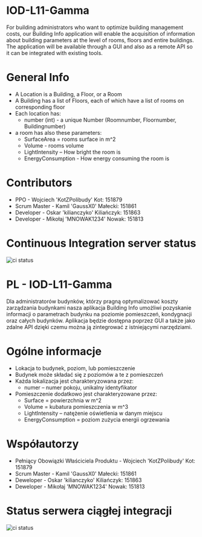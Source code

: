 # IOD-L11-Gamma
For building administrators who want to optimize building management costs, our Building Info application will enable the acquisition of information about building parameters at the level of rooms, floors and entire buildings. The application will be available through a GUI and also as a remote API so it can be integrated with existing tools.

# General Info
- A Location is a Building, a Floor, or a Room
- A Building has a list of Floors, each of which have a list of rooms on corresponding floor 
- Each location has:
   * number (int) - a unique Number (Roomnumber, Floornumber, Buildingnumber)
- a room has also these parameters:
   * SurfaceArea = rooms surface in m^2
   * Volume - rooms volume
   * LightIntensity – How bright the room is
   * EnergyConsumption - How energy consuming the room is

# Contributors

- PPO - Wojciech 'KotZPolibudy' Kot: 151879
- Scrum Master - Kamil 'GaussX0' Małecki: 151861
- Developer - Oskar 'kilianczyko' Kiliańczyk: 151863 
- Developer - Mikołaj 'MNOWAK1234' Nowak: 151813

# Continuous Integration server status
![ci status](https://github.com/KotZPolibudy/IOD-L11-Gamma/actions/workflows/ci.yml/badge.svg)



# PL - IOD-L11-Gamma
Dla administratorów budynków, którzy pragną optymalizować koszty zarządzania budynkami  nasza aplikacja Building Info umożliwi pozyskanie informacji o parametrach budynku na poziomie pomieszczeń, kondygnacji oraz całych budynków. Aplikacja będzie dostępna poprzez GUI a także jako zdalne API dzięki czemu można ją zintegrować z istniejącymi narzędziami.

# Ogólne informacje
- Lokacja to budynek, poziom, lub pomieszczenie
- Budynek może składać się z poziomów a te z pomieszczeń
- Każda lokalizacja jest charakteryzowana przez:
  * numer – numer pokoju, unikalny identyfikator
- Pomieszczenie dodatkowo jest charakteryzowane przez:
  * Surface = powierzchnia w m^2
  * Volume = kubatura pomieszczenia w m^3
  * LightIntensity – natężenie oświetlenia w danym miejscu
  * EnergyConsumption = poziom zużycia energii ogrzewania


# Współautorzy

- Pełniący Obowiązki Właściciela Produktu - Wojciech 'KotZPolibudy' Kot: 151879
- Scrum Master - Kamil 'GaussX0' Małecki: 151861
- Deweloper - Oskar 'kilianczyko' Kiliańczyk: 151863
- Deweloper - Mikołaj 'MNOWAK1234' Nowak: 151813

# Status serwera ciągłej integracji
![ci status](https://github.com/KotZPolibudy/IOD-L11-Gamma/actions/workflows/ci.yml/badge.svg)
